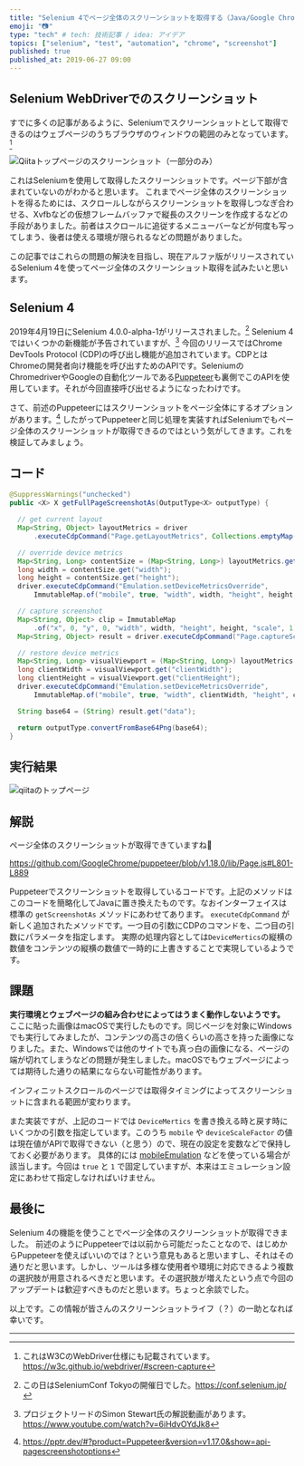 ```yaml
---
title: "Selenium 4でページ全体のスクリーンショットを取得する（Java/Google Chrome）"
emoji: "📷"
type: "tech" # tech: 技術記事 / idea: アイデア
topics: ["selenium", "test", "automation", "chrome", "screenshot"]
published: true
published_at: 2019-06-27 09:00
---
```


## Selenium WebDriverでのスクリーンショット

すでに多くの記事があるように、Seleniumでスクリーンショットとして取得できるのはウェブページのうちブラウザのウィンドウの範囲のみとなっています。[^1]

![Qiitaトップページのスクリーンショット（一部分のみ）](/images/2019/06/27/01_qiita-toppage.png)

これはSeleniumを使用して取得したスクリーンショットです。ページ下部が含まれていないのがわかると思います。
これまでページ全体のスクリーンショットを得るためには、スクロールしながらスクリーンショットを取得しつなぎ合わせる、Xvfbなどの仮想フレームバッファで縦長のスクリーンを作成するなどの手段がありました。前者はスクロールに追従するメニューバーなどが何度も写ってしまう、後者は使える環境が限られるなどの問題がありました。

この記事ではこれらの問題の解決を目指し、現在アルファ版がリリースされているSelenium 4を使ってページ全体のスクリーンショット取得を試みたいと思います。

<!--more-->

## Selenium 4

2019年4月19日にSelenium 4.0.0-alpha-1がリリースされました。[^2] Selenium 4ではいくつかの新機能が予告されていますが、[^3] 今回のリリースではChrome DevTools Protocol (CDP)の呼び出し機能が追加されています。CDPとはChromeの開発者向け機能を呼び出すためのAPIです。SeleniumのChromedriverやGoogleの自動化ツールである[Puppeteer](https://pptr.dev/)も裏側でこのAPIを使用しています。それが今回直接呼び出せるようになったわけです。

さて、前述のPuppeteerにはスクリーンショットをページ全体にするオプションがあります。[^4] したがってPuppeteerと同じ処理を実装すればSeleniumでもページ全体のスクリーンショットが取得できるのではという気がしてきます。これを検証してみましょう。

## コード

```java
@SuppressWarnings("unchecked")
public <X> X getFullPageScreenshotAs(OutputType<X> outputType) {

  // get current layout
  Map<String, Object> layoutMetrics = driver
      .executeCdpCommand("Page.getLayoutMetrics", Collections.emptyMap());

  // override device metrics
  Map<String, Long> contentSize = (Map<String, Long>) layoutMetrics.get("contentSize");
  long width = contentSize.get("width");
  long height = contentSize.get("height");
  driver.executeCdpCommand("Emulation.setDeviceMetricsOverride",
      ImmutableMap.of("mobile", true, "width", width, "height", height, "deviceScaleFactor", 1));

  // capture screenshot
  Map<String, Object> clip = ImmutableMap
      .of("x", 0, "y", 0, "width", width, "height", height, "scale", 1);
  Map<String, Object> result = driver.executeCdpCommand("Page.captureScreenshot", ImmutableMap.of("clip", clip));

  // restore device metrics
  Map<String, Long> visualViewport = (Map<String, Long>) layoutMetrics.get("layoutViewport");
  long clientWidth = visualViewport.get("clientWidth");
  long clientHeight = visualViewport.get("clientHeight");
  driver.executeCdpCommand("Emulation.setDeviceMetricsOverride",
      ImmutableMap.of("mobile", true, "width", clientWidth, "height", clientHeight, "deviceScaleFactor", 1));

  String base64 = (String) result.get("data");

  return outputType.convertFromBase64Png(base64);
}
```
## 実行結果

![qiitaのトップページ](/images/2019/06/27/02_qiita-toppage-full.png)

## 解説

ページ全体のスクリーンショットが取得できていますね🎉

https://github.com/GoogleChrome/puppeteer/blob/v1.18.0/lib/Page.js#L801-L889

Puppeteerでスクリーンショットを取得しているコードです。上記のメソッドはこのコードを簡略化してJavaに置き換えたものです。なおインターフェイスは標準の `getScreenshotAs` メソッドにあわせてあります。
`executeCdpCommand` が新しく追加されたメソッドです。一つ目の引数にCDPのコマンドを、二つ目の引数にパラメータを指定します。
実際の処理内容としては`DeviceMertics`の縦横の数値をコンテンツの縦横の数値で一時的に上書きすることで実現しているようです。

## 課題

**実行環境とウェブページの組み合わせによってはうまく動作しないようです。**
ここに貼った画像はmacOSで実行したものです。同じページを対象にWindowsでも実行してみましたが、コンテンツの高さの倍くらいの高さを持った画像になりました。また、Windowsでは他のサイトでも真っ白の画像になる、ページの端が切れてしまうなどの問題が発生しました。macOSでもウェブページによっては期待した通りの結果にならない可能性があります。

インフィニットスクロールのページでは取得タイミングによってスクリーンショットに含まれる範囲が変わります。

また実装ですが、上記のコードでは `DeviceMertics` を書き換える時と戻す時にいくつかの引数を指定しています。このうち `mobile` や `deviceScaleFactor` の値は現在値がAPIで取得できない（と思う）ので、現在の設定を変数などで保持しておく必要があります。
具体的には [mobileEmulation](http://chromedriver.chromium.org/mobile-emulation) などを使っている場合が該当します。今回は `true` と `1` で固定していますが、本来はエミュレーション設定にあわせて指定しなければいけません。

## 最後に

Selenium 4の機能を使うことでページ全体のスクリーンショットが取得できました。
前述のようにPuppeteerでは以前から可能だったことなので、はじめからPuppeteerを使えばいいのでは？という意見もあると思いますし、それはその通りだと思います。しかし、ツールは多様な使用者や環境に対応できるよう複数の選択肢が用意されるべきだと思います。その選択肢が増えたという点で今回のアップデートは歓迎すべきものだと思います。ちょっと余談でした。

以上です。この情報が皆さんのスクリーンショットライフ（？）の一助となれば幸いです。

---

[^1]: これはW3CのWebDriver仕様にも記載されています。https://w3c.github.io/webdriver/#screen-capture
[^2]: この日はSeleniumConf Tokyoの開催日でした。https://conf.selenium.jp/
[^3]: プロジェクトリードのSimon Stewart氏の解説動画があります。https://www.youtube.com/watch?v=6iHdvOYdJk8
[^4]: https://pptr.dev/#?product=Puppeteer&version=v1.17.0&show=api-pagescreenshotoptions

